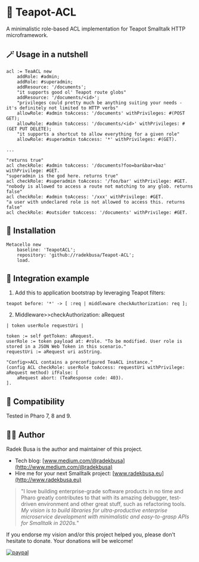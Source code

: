 # 📜 Teapot-ACL
A minimalistic role-based ACL implementation for Teapot Smalltalk HTTP microframework.

## 🪄 Usage in a nutshell
```smalltalk
acl := TeaACL new
    addRole: #admin;
    addRole: #superadmin;
    addResource: '/documents';
    "it supports good ol' Teapot route globs"
    addResource: '/documents/<id>';
    "privileges could pretty much be anything suiting your needs - it's definitely not limited to HTTP verbs"
    allowRole: #admin toAccess: '/documents' withPrivileges: #(POST GET);
    allowRole: #admin toAccess: '/documents/<id>' withPrivileges: #(GET PUT DELETE);
    "it supports a shortcut to allow everything for a given role"
    allowRole: #superadmin toAccess: '*' withPrivileges: #(GET).

...

"returns true"
acl checkRole: #admin toAccess: '/documents?foo=bar&bar=baz' withPrivilege: #GET.
"superadmin is the god here. returns true"
acl checkRole: #superadmin toAccess: '/foo/bar' withPrivilege: #GET.
"nobody is allowed to access a route not matching to any glob. returns false"
acl checkRole: #admin toAccess: '/xxx' withPrivilege: #GET.
"a user with undeclared role is not allowed to access this. returns false"
acl checkRole: #outsider toAccess: '/documents' withPrivilege: #GET.
```

## 🎁 Installation
```smalltalk
Metacello new
    baseline: 'TeapotACL';
    repository: 'github://radekbusa/Teapot-ACL';
    load.
```

## 🔌 Integration example
1. Add this to application bootstrap by leveraging Teapot filters:
```smalltalk
teapot before: '*' -> [ :req | middleware checkAuthorization: req ];
```
2. Middleware>>checkAuthorization: aRequest
```smalltalk
| token userRole requestUri |
	
token := self getToken: aRequest.
userRole := token payload at: #role. "To be modified. User role is stored in a JSON Web Token in this scenario."
requestUri := aRequest uri asString.

"Config>>ACL contains a preconfigured TeaACL instance."
(config ACL checkRole: userRole toAccess: requestUri withPrivilege: aRequest method) ifFalse: [
	aRequest abort: (TeaResponse code: 403).
].
```

## 🧩 Compatibility
Tested in Pharo 7, 8 and 9.

## 👨‍💻 Author
Radek Busa is the author and maintainer of this project.
* Tech blog: [www.medium.com/@radekbusa](http://www.medium.com/@radekbusa)
* Hire me for your next Smalltalk project: [www.radekbusa.eu](http://www.radekbusa.eu)

> "I love building enterprise-grade software products in no time and Pharo greatly contributes to that with its amazing debugger, test-driven environment and other great stuff, such as refactoring tools. *My vision is to build libraries for ultra-productive enterprise microservice development with minimalistic and easy-to-grasp APIs for Smalltalk in 2020s.*"

If you endorse my vision and/or this project helped you, please don't hesitate to donate. Your donations will be welcome!

[![paypal](https://www.paypalobjects.com/en_US/i/btn/btn_donateCC_LG.gif)](https://www.paypal.com/donate?hosted_button_id=Z5NNZTU7VASJQ)
